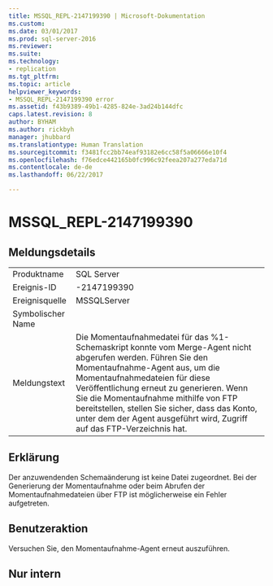 ```yaml
---
title: MSSQL_REPL-2147199390 | Microsoft-Dokumentation
ms.custom: 
ms.date: 03/01/2017
ms.prod: sql-server-2016
ms.reviewer: 
ms.suite: 
ms.technology:
- replication
ms.tgt_pltfrm: 
ms.topic: article
helpviewer_keywords:
- MSSQL_REPL-2147199390 error
ms.assetid: f43b9389-49b1-4285-824e-3ad24b144dfc
caps.latest.revision: 8
author: BYHAM
ms.author: rickbyh
manager: jhubbard
ms.translationtype: Human Translation
ms.sourcegitcommit: f3481fcc2bb74eaf93182e6cc58f5a06666e10f4
ms.openlocfilehash: f76edce442165b0fc996c92feea207a277eda71d
ms.contentlocale: de-de
ms.lasthandoff: 06/22/2017

---
```

# <a name="mssqlrepl-2147199390"></a>MSSQL_REPL-2147199390
    
## <a name="message-details"></a>Meldungsdetails  
  
|||  
|-|-|  
|Produktname|SQL Server|  
|Ereignis-ID|-2147199390|  
|Ereignisquelle|MSSQLServer|  
|Symbolischer Name||  
|Meldungstext|Die Momentaufnahmedatei für das %1-Schemaskript konnte vom Merge-Agent nicht abgerufen werden. Führen Sie den Momentaufnahme-Agent aus, um die Momentaufnahmedateien für diese Veröffentlichung erneut zu generieren. Wenn Sie die Momentaufnahme mithilfe von FTP bereitstellen, stellen Sie sicher, dass das Konto, unter dem der Agent ausgeführt wird, Zugriff auf das FTP-Verzeichnis hat.|  
  
## <a name="explanation"></a>Erklärung  
 Der anzuwendenden Schemaänderung ist keine Datei zugeordnet. Bei der Generierung der Momentaufnahme oder beim Abrufen der Momentaufnahmedateien über FTP ist möglicherweise ein Fehler aufgetreten.  
  
## <a name="user-action"></a>Benutzeraktion  
 Versuchen Sie, den Momentaufnahme-Agent erneut auszuführen.  
  
## <a name="internal-only"></a>Nur intern  
  
